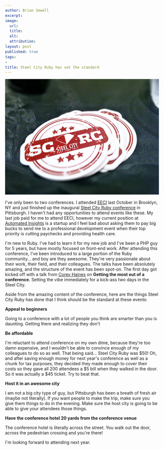 ```yaml
---
author: Brian Sewell
excerpt:
image:
  url:
  title:
  alt:
  attribution:
layout: post
published: true
tags:
-
title: Steel City Ruby has set the standard
---
```


<img src="/img/scrc2012.jpg" alt="Steel City Ruby Conference 2012 Stickers" />

I've only been to two conferences.  I attended [EECI](http://eeciconf.com/) last October in Brooklyn, NY and just finished up the inaugural [Steel City Ruby conference](http://www.steelcityrubyconf.org) in Pittsburgh.  I haven't had any opportunities to attend events like these.  My last job paid for me to attend EECI, however my current position at [Automated Insights](http://automatedinsights.com) is a startup and I feel bad about asking them to pay big bucks to send me to a professional development event when their top priority is cutting paychecks and providing health care.

I'm new to Ruby. I've had to learn it for my new job and I've been a PHP guy for 5 years, but have mostly focused on front-end work.  After attending this conference, I've been introduced to a large portion of the Ruby community... and boy are they awesome.  They're very passionate about their work, their field, and their colleagues.  The talks have been absolutely amazing, and the structure of the event has been spot-on.  The first day got kicked off with a talk from [Corey Haines](http://twitter.com/#!/coreyhaines) on __Getting the most out of a conference__.  Setting the vibe immediately for a kick-ass two days in the Steel City.

Aside from the amazing content of the conference, here are the things Steel City Ruby has done that I think should be the standard at these events:

**Appeal to beginners**

Going to a conference with a lot of people you think are smarter than you is daunting.  Getting there and realizing they don't 

**Be affordable**

I'm reluctant to attend conference on my own dime, because they're too damn expensive, and I wouldn't be able to convince enough of my colleagues to do so as well.  That being said... Steel City Ruby was $50!  Oh, and after saving enough money for next year's conference as well as a chunk for tax purposes, they decided they made enough to cover their costs so they gave all 200 attendees a $5 bill when they walked in the door.  So it was actually a $45 ticket.  Try to beat that.

**Host it in an awesome city**

I am not a big city type of guy, but Pittsburgh has been a breath of fresh air (maybe not literally).  If you want people to make the trip, make sure you give them things to do in the evening.  Make sure the host city is going to be able to give your attendees those things.

**Have the conference hotel 20 yards from the conference venue**

The conference hotel is literally across the street.  You walk out the door, across the pedestrian crossing and you're there!

I'm looking forward to attending next year.